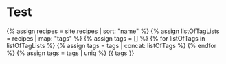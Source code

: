 # Test

{% assign recipes = site.recipes | sort: "name" %}
{% assign listOfTagLists = recipes | map: "tags" %}
{% assign tags = [] %}
{% for listOfTags in listOfTagLists %}
  {% assign tags = tags | concat: listOfTags %}
{% endfor %}
{% assign tags = tags | uniq %}
{{ tags }}